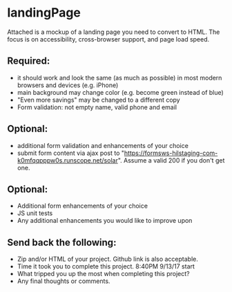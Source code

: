 # landingPage

Attached is a mockup of a landing page you need to convert to HTML.
The focus is on accessibility, cross-browser support, and page load speed.

Required:
---------
 - it should work and look the same (as much as possible) in most modern browsers and devices (e.g. iPhone)
 - main background may change color (e.g. become green instead of blue)
 - "Even more savings" may be changed to a different copy
 - Form validation: not empty name, valid phone and email

Optional:
---------
 - additional form validation and enhancements of your choice
 - submit form content via ajax post to "https://formsws-hilstaging-com-k0mfqqpppw0s.runscope.net/solar".    Assume a valid 200 if you don't get one.

Optional:
---------
 - Additional form enhancements of your choice
 - JS unit tests
 - Any additional enhancements you would like to improve upon


Send back the following:
------------------------
- Zip and/or HTML of your project.  Github link is also acceptable.
- Time it took you to complete this project. 8:40PM 9/13/17 start
- What tripped you up the most when completing this project?
- Any final thoughts or comments.
